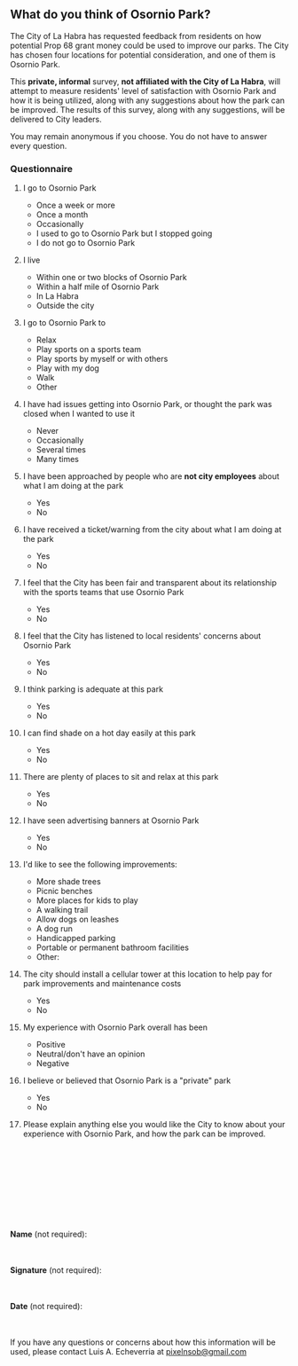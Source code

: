 
## What do you think of Osornio Park?

The City of La Habra has requested feedback from residents on how potential Prop 68 grant money could be used to improve our parks. The City has chosen four locations for potential consideration, and one of them is Osornio Park.

This **private, informal** survey, **not affiliated with the City of La Habra**, will attempt to measure residents' level of satisfaction with Osornio Park and how it is being utilized, along with any suggestions about how the park can be improved. The results of this survey, along with any suggestions, will be delivered to City leaders.

You may remain anonymous if you choose. You do not have to answer every question.

### Questionnaire

1. I go to Osornio Park
   - Once a week or more
   - Once a month
   - Occasionally
   - I used to go to Osornio Park but I stopped going
   - I do not go to Osornio Park

2. I live
   - Within one or two blocks of Osornio Park
   - Within a half mile of Osornio Park
   - In La Habra
   - Outside the city
   
3. I go to Osornio Park to
   - Relax
   - Play sports on a sports team
   - Play sports by myself or with others
   - Play with my dog
   - Walk
   - Other 

4. I have had issues getting into Osornio Park, or thought the park was closed when I wanted to use it
   - Never
   - Occasionally
   - Several times
   - Many times

5. I have been approached by people who are **not city employees** about what I am doing at the park
   - Yes
   - No

7. I have received a ticket/warning from the city about what I am doing at the park
   - Yes
   - No

8. I feel that the City has been fair and transparent about its relationship with the sports teams that use Osornio Park
   - Yes
   - No

9. I feel that the City has listened to local residents' concerns about Osornio Park
   - Yes
   - No

10. I think parking is adequate at this park
    - Yes
    - No

11. I can find shade on a hot day easily at this park
    - Yes
    - No

12. There are plenty of places to sit and relax at this park
    - Yes
    - No

13. I have seen advertising banners at Osornio Park
    - Yes
    - No

14. I'd like to see the following improvements:
    - More shade trees
    - Picnic benches
    - More places for kids to play
    - A walking trail
    - Allow dogs on leashes
    - A dog run
    - Handicapped parking
    - Portable or permanent bathroom facilities
    - Other:

15. The city should install a cellular tower at this location to help pay for park improvements and maintenance costs
    - Yes
    - No

16. My experience with Osornio Park overall has been
    - Positive
    - Neutral/don't have an opinion
    - Negative

17. I believe or believed that Osornio Park is a "private" park
    - Yes
    - No
    
18. Please explain anything else you would like the City to know about your experience with Osornio Park, and how the park can be improved.
<br/>
<br/>
<br/>
<br/>
<br/>
<br/>
<br/>
<br/>

**Name** (not required):
<br/>
<br/>
<br/>

**Signature** (not required):
<br/>
<br/>
<br/>

**Date** (not required):
<br/>
<br/>
<br/>

If you have any questions or concerns about how this information will be used, please contact Luis A. Echeverria at pixelnsob@gmail.com

